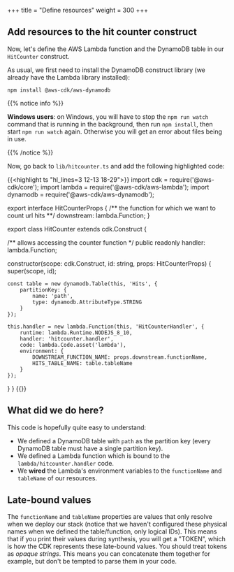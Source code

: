 +++
title = "Define resources"
weight = 300
+++

## Add resources to the hit counter construct

Now, let's define the AWS Lambda function and the DynamoDB table in our
`HitCounter` construct.

As usual, we first need to install the DynamoDB construct library (we already
have the Lambda library installed):

```
npm install @aws-cdk/aws-dynamodb
```

{{% notice info %}}

**Windows users**: on Windows, you will have to stop the `npm run watch` command
that is running in the background, then run `npm install`, then start
`npm run watch` again. Otherwise you will get an error about files being
in use.

{{% /notice %}}

Now, go back to `lib/hitcounter.ts` and add the following highlighted code:

{{<highlight ts "hl_lines=3 12-13 18-29">}}
import cdk = require('@aws-cdk/core');
import lambda = require('@aws-cdk/aws-lambda');
import dynamodb = require('@aws-cdk/aws-dynamodb');

export interface HitCounterProps {
  /** the function for which we want to count url hits **/
  downstream: lambda.Function;
}

export class HitCounter extends cdk.Construct {

  /** allows accessing the counter function */
  public readonly handler: lambda.Function;

  constructor(scope: cdk.Construct, id: string, props: HitCounterProps) {
      super(scope, id);

    const table = new dynamodb.Table(this, 'Hits', {
        partitionKey: {
            name: 'path',
            type: dynamodb.AttributeType.STRING
        }
    });

    this.handler = new lambda.Function(this, 'HitCounterHandler', {
        runtime: lambda.Runtime.NODEJS_8_10,
        handler: 'hitcounter.handler',
        code: lambda.Code.asset('lambda'),
        environment: {
            DOWNSTREAM_FUNCTION_NAME: props.downstream.functionName,
            HITS_TABLE_NAME: table.tableName
        }
    });
  }
}
{{</highlight>}}

## What did we do here?

This code is hopefully quite easy to understand:

 * We defined a DynamoDB table with `path` as the partition key (every DynamoDB
   table must have a single partition key).
 * We defined a Lambda function which is bound to the `lambda/hitcounter.handler` code.
 * We __wired__ the Lambda's environment variables to the `functionName` and `tableName`
   of our resources.

## Late-bound values

The `functionName` and `tableName` properties are values that only resolve when
we deploy our stack (notice that we haven't configured these physical names when
we defined the table/function, only logical IDs). This means that if you print
their values during synthesis, you will get a "TOKEN", which is how the CDK
represents these late-bound values. You should treat tokens as _opaque strings_.
This means you can concatenate them together for example, but don't be tempted
to parse them in your code.
